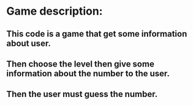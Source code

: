 <h1>Game description:</h1>
<h2>This code is a game that get some information about user.</h2>
<h2>Then choose the level then give some information about the number to the user.</h2>
<h2>Then the user must guess the number.</h2>
